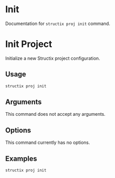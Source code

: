 # Init

Documentation for `structix proj init` command.

# Init Project

Initialize a new Structix project configuration.

## Usage

```bash
structix proj init
```

## Arguments

This command does not accept any arguments.

## Options

This command currently has no options.

## Examples

```bash
structix proj init
```
